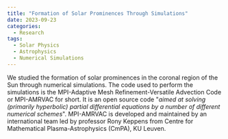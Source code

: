 ```yaml
---
title: "Formation of Solar Prominences Through Simulations"
date: 2023-09-23
categories:
  - Research
tags:
  - Solar Physics
  - Astrophysics
  - Numerical Simulations
---
```


We studied the formation of solar prominences in the coronal region of the Sun through numerical simulations. The code used to perform the simulations is the MPI-Adaptive Mesh Refinement-Versatile Advection Code or MPI-AMRVAC for short. It is an open source code "_aimed at solving (primarily hyperbolic) partial differential equations by a number of different numerical schemes_". MPI-AMRVAC is developed and maintained by an international team led by professor Rony Keppens from Centre for Mathematical Plasma-Astrophysics (CmPA), KU Leuven. 
